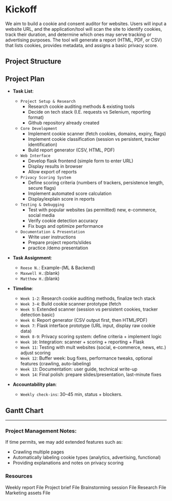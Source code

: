# Kickoff

We aim to build a cookie and consent auditor for websites. Users will input a website URL, and the application/tool will scan the site to identify cookies, track their duration, and determine which ones may serve tracking or advertising purposes. The tool will generate a report (HTML, PDF, or CSV) that lists cookies, provides metadata, and assigns a basic privacy score.

## Project Structure


## Project Plan

- **Task List**:
  - `Project Setup & Research`
    - Research cookie auditing methods & existing tools
    - Decide on tech stack (I.E. requests vs Selenium, reporting format)
    - Github repository already created
  - `Core Development`
    - Implement cookie scanner (fetch cookies, domains, expiry, flags)
    - Implement cookie classification (session vs persistent, tracker identification)
    - Build report generator (CSV, HTML, PDF)
  - `Web Interface`
    - Develop flask frontend (simple form to enter URL)
    - Display results in browser
    - Allow export of reports
  - `Privacy Scoring System`
    - Define scoring criteria (numbers of trackers, persistence length, secure flags)
    - Implement automated score calculation
    - Display/explain score in reports
  - `Testing & Debugging`
    - Test with popular websites (as permitted) new, e-commerce, social media
    - Verify cookie detection accuracy
    - Fix bugs and optimize performance
  - `Documentation & Presentation`
    -  Write user instructions
    -  Prepare project reports/slides
    -  practice /demo presentation
  
- **Task Assignment**:
  - `Reese N.`: Example-(ML & Backend)
  - `Maxwell H.`:(blank)
  - `Matthew H.`:(blank)

- **Timeline**:
    - `Week 1-2`:
      Research cookie auditing methods, finalize tech stack
    - `Week 3-4`:
      Build cookie scanner prototype (fetch
    - `Week 5`:
      Extended scanner (session vs persistent cookies, tracker detection basic)
    - `Week 6`:
      Report generator (CSV output first, then HTML/PDF)
    - `Week 7`:
      Flask interface prototype (URL input, display raw cookie data)
    - `Week 8-9`:
      Privacy scoring system: define criteria + implement logic
    - `Week 10`:
      Integration: scanner + scoring + reporting + Flask
    - `Week 11`:
      Testing with mult websites (social, e-commerce, news, etc.) adjust scoring
    - `Week 12`:
      Buffer week: bug fixes, performance tweaks, optional features (crawling, auto-labeling)
    - `Week 13`:
      Documentation: user guide, technical write-up
    - `Week 14`:
      Final polish: prepare slides/presentation, last-minute fixes

- **Accountability plan**:
  - `Weekly check-ins`: 30–45 min, status + blockers.

## Gantt Chart

**************

### Project Management Notes:

If time permits, we may add extended features such as:
  - Crawling multiple pages
  - Automatically labeling cookie types (analytics, advertising, functional)
  - Providing explanations and notes on privacy scoring

### Resources

Weekly report File
Project brief File
Brainstorming session File
Research File
Marketing assets File
